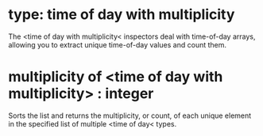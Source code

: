# type: time of day with multiplicity

The &lt;time of day with multiplicity&lt; inspectors deal with time-of-day arrays, allowing you to extract unique time-of-day values and count them.

# multiplicity of &lt;time of day with multiplicity&gt; : integer

Sorts the list and returns the multiplicity, or count, of each unique element in the specified list of multiple &lt;time of day&lt; types.
